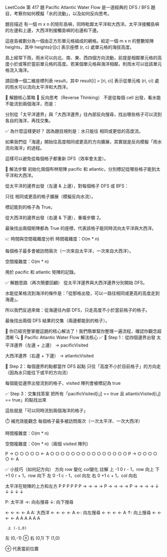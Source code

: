 LeetCode 第 417 題 Pacific Atlantic Water Flow 是一道經典的 DFS / BFS 題目，考察你如何模擬「水的流動」，以及如何反向思考。

題目描述
有一個 m x n 的矩形島嶼，同時毗鄰太平洋和大西洋。太平洋接觸島嶼的左邊和上邊，大西洋則接觸島嶼的右邊和下邊。

這座島被劃分為一個由正方形單元格組成的網格。給定一個 m x n 的整數矩陣 heights，其中 heights[r][c] 表示座標 (r, c) 處單元格的海拔高度。

島上經常下雨，雨水可以向北、南、東、西四個方向流動，前提是相鄰單元格的高度小於或等於當前單元格的高度。若某個單元格與海洋相鄰，則雨水可以從該單元格流入海洋。

請回傳一個二維座標列表 result，其中 result[i] = [ri, ci] 表示從單元格 (ri, ci) 處的雨水可以流向太平洋和大西洋。

🧠 解題核心策略
🔄 反向思考（Reverse Thinking）
不是從每個 cell 出發，看水能不能流到兩個海洋，而是：

分別從「太平洋邊界」與「大西洋邊界」往內部反向搜尋，找出哪些格子可以流到各自的海洋，再找交集。

✅ 為什麼這樣更好？
因為題目規則是：水只能往 相同或更低的高度流。

如果我們從「海邊」開始往高度相同或更高的方向擴展，其實就是反向模擬「雨水流向海洋」的過程。

這樣可以避免從每個格子都重新 DFS（效率會太差）。

🔧 解法步驟
初始化兩個布林矩陣 pacific 和 atlantic，分別標記從哪些格子能到太平洋和大西洋。

從太平洋的邊界出發（左邊 & 上邊），對每個格子 DFS 或 BFS：

只往 相同或更高的格子擴展（模擬反向水流）。

標記能到的格子為 True。

從大西洋的邊界出發（右邊 & 下邊），重複步驟 2。

最後找出兩個矩陣都為 True 的座標，代表該格子能同時流向太平洋與大西洋。

📈 時間與空間複雜度分析
時間複雜度：O(m * n)

每個格子最多會被訪問兩次（一次來自太平洋，一次來自大西洋）。

空間複雜度：O(m * n)

用於 pacific 和 atlantic 矩陣的記錄。

✅ 解題思路（再次簡要回顧）
從太平洋邊界與大西洋邊界分別開始 DFS。

水能從某格流到海洋的條件是：「從那格出發，可以一路往相同或更高的高度走到海邊」。

所以我們反過來做：從海邊往內部 DFS，只走高度不小於當前格子的格子。

最後找出兩個 DFS 結果的交集（兩邊都能到的格子）。

👏 你已經完整掌握這題的核心解法了！我們簡單幫你整理一遍流程，確認你觀念超清晰 🔍
🌊 Pacific Atlantic Water Flow 解法核心 ✅
🧱 Step 1：從四個邊界出發
太平洋邊界（左邊 + 上邊） → pacificVisited

大西洋邊界（右邊 + 下邊） → atlanticVisited

🔁 Step 2：每個邊界的點都當作 DFS 起點
只往「高度不小於目前格子」的方向走（因為水只能往下或平的方向流）

每個能從邊界出發流到的格子，visited 陣列會被標記為 true

✅ Step 3：交集找答案
把所有「pacificVisited[i,j] == true 且 atlanticVisited[i,j] == true」的點找出來

這些就是「可以同時流到兩個海洋的格子」

⏱️ 補充效能觀念
每個格子最多被訪問兩次（一次太平洋、一次大西洋）

時間複雜度：O(m * n)

空間複雜度：O(m * n)（兩個 visited 陣列）

P → ○ ○ ○ ○ ○ ← A
    ○ ○ ○ ○ ○
    ○ ○ ○ ○ ○
    ○ ○ ○ ○ ○
P → ○ ○ ○ ○ ○ ← A

✅ 小技巧（如何記方向）
方向	row 變化	col變化	 註解
上	    -1	        0	    r - 1，row 向上
下	    +1	        0	    r + 1，row 向下
左	    0	        -1	    c - 1，col 向左
右	    0	        +1	    c + 1，col 向右



太平洋在矩陣的上方和左方
P P P P P
P → → → →
P → → → →
P → → → →
↓ ↓ ↓ ↓ ↓

P: 太平洋
→: 向右搜尋
↓: 向下搜尋


← ← ← ← A    A: 大西洋
← ← ← ← A    ←: 向左搜尋
← ← ← ← A    ↑: 向上搜尋
← ← ← ← A
A A A A A


     上 (-1,0)
左 (0,-1) ⊕ 右 (0,1)
     下 (1,0)

⊕ 代表當前位置